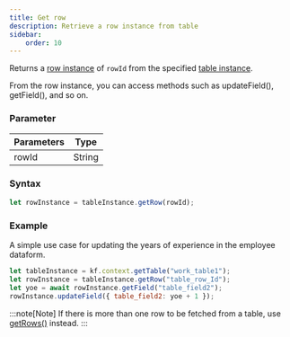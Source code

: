 ```yaml
---
title: Get row
description: Retrieve a row instance from table
sidebar:
    order: 10
---
```


Returns a [row instance](/form/table/row/) of `rowId` from the specified
[table instance](/form/gettable/).

From the row instance, you can access methods such as updateField(), getField(), and so on.


### Parameter

| Parameters | Type   |
| ---------- | ------ |
| rowId      | String |

### Syntax

```js
let rowInstance = tableInstance.getRow(rowId);
```

### Example

A simple use case for updating the years of experience in the employee dataform.

```js
let tableInstance = kf.context.getTable("work_table1");
let rowInstance = tableInstance.getRow("table_row_Id");
let yoe = await rowInstance.getField("table_field2");
rowInstance.updateField({ table_field2: yoe + 1 });
```

:::note[Note]
If there is more than one row to be fetched from a table, use
[getRows()](/form/table/getrows/) instead.
:::
